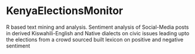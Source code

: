 # KenyaElectionsMonitor
R based text mining and analysis. Sentiment analysis of Social-Media posts in derived Kiswahili-English and Native dialects on civic issues leading upto the elections from a crowd sourced built lexicon on positive and negative sentiment
